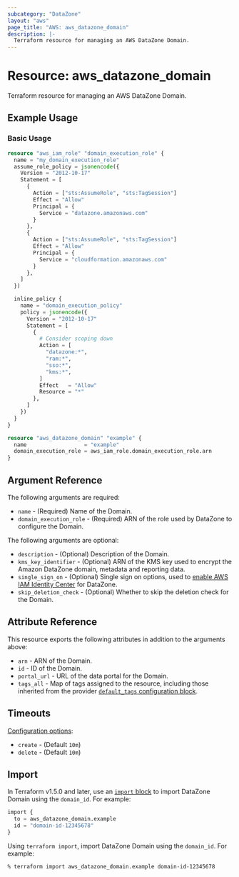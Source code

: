 ```yaml
---
subcategory: "DataZone"
layout: "aws"
page_title: "AWS: aws_datazone_domain"
description: |-
  Terraform resource for managing an AWS DataZone Domain.
---
```


# Resource: aws_datazone_domain

Terraform resource for managing an AWS DataZone Domain.

## Example Usage

### Basic Usage

```terraform
resource "aws_iam_role" "domain_execution_role" {
  name = "my_domain_execution_role"
  assume_role_policy = jsonencode({
    Version = "2012-10-17"
    Statement = [
      {
        Action = ["sts:AssumeRole", "sts:TagSession"]
        Effect = "Allow"
        Principal = {
          Service = "datazone.amazonaws.com"
        }
      },
      {
        Action = ["sts:AssumeRole", "sts:TagSession"]
        Effect = "Allow"
        Principal = {
          Service = "cloudformation.amazonaws.com"
        }
      },
    ]
  })

  inline_policy {
    name = "domain_execution_policy"
    policy = jsonencode({
      Version = "2012-10-17"
      Statement = [
        {
          # Consider scoping down
          Action = [
            "datazone:*",
            "ram:*",
            "sso:*",
            "kms:*",
          ]
          Effect   = "Allow"
          Resource = "*"
        },
      ]
    })
  }
}

resource "aws_datazone_domain" "example" {
  name                  = "example"
  domain_execution_role = aws_iam_role.domain_execution_role.arn
}
```

## Argument Reference

The following arguments are required:

* `name` - (Required) Name of the Domain.
* `domain_execution_role` - (Required) ARN of the role used by DataZone to configure the Domain.

The following arguments are optional:

* `description` - (Optional) Description of the Domain.
* `kms_key_identifier` - (Optional) ARN of the KMS key used to encrypt the Amazon DataZone domain, metadata and reporting data.
* `single_sign_on` - (Optional) Single sign on options, used to [enable AWS IAM Identity Center](https://docs.aws.amazon.com/datazone/latest/userguide/enable-IAM-identity-center-for-datazone.html) for DataZone.
* `skip_deletion_check` - (Optional) Whether to skip the deletion check for the Domain.

## Attribute Reference

This resource exports the following attributes in addition to the arguments above:

* `arn` - ARN of the Domain.
* `id` - ID of the Domain.
* `portal_url` - URL of the data portal for the Domain.
* `tags_all` - Map of tags assigned to the resource, including those inherited from the provider [`default_tags` configuration block](https://registry.terraform.io/providers/hashicorp/aws/latest/docs#default_tags-configuration-block).

## Timeouts

[Configuration options](https://developer.hashicorp.com/terraform/language/resources/syntax#operation-timeouts):

* `create` - (Default `10m`)
* `delete` - (Default `10m`)

## Import

In Terraform v1.5.0 and later, use an [`import` block](https://developer.hashicorp.com/terraform/language/import) to import DataZone Domain using the `domain_id`. For example:

```terraform
import {
  to = aws_datazone_domain.example
  id = "domain-id-12345678"
}
```

Using `terraform import`, import DataZone Domain using the `domain_id`. For example:

```console
% terraform import aws_datazone_domain.example domain-id-12345678
```
